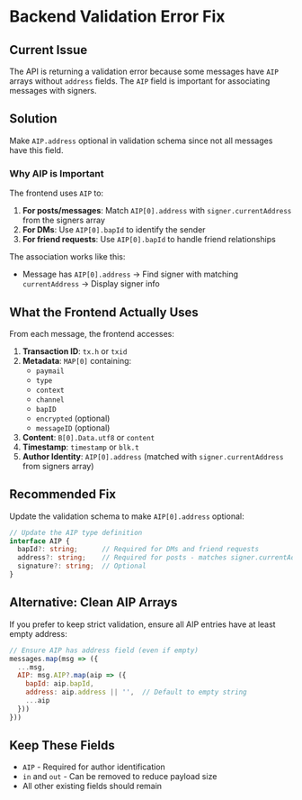 # Backend Validation Error Fix

## Current Issue
The API is returning a validation error because some messages have `AIP` arrays without `address` fields. The `AIP` field is important for associating messages with signers.

## Solution
Make `AIP.address` optional in validation schema since not all messages have this field.

### Why AIP is Important
The frontend uses `AIP` to:
1. **For posts/messages**: Match `AIP[0].address` with `signer.currentAddress` from the signers array
2. **For DMs**: Use `AIP[0].bapId` to identify the sender
3. **For friend requests**: Use `AIP[0].bapId` to handle friend relationships

The association works like this:
- Message has `AIP[0].address` → Find signer with matching `currentAddress` → Display signer info

## What the Frontend Actually Uses

From each message, the frontend accesses:
1. **Transaction ID**: `tx.h` or `txid`
2. **Metadata**: `MAP[0]` containing:
   - `paymail`
   - `type`
   - `context`
   - `channel`
   - `bapID`
   - `encrypted` (optional)
   - `messageID` (optional)
3. **Content**: `B[0].Data.utf8` or `content`
4. **Timestamp**: `timestamp` or `blk.t`
5. **Author Identity**: `AIP[0].address` (matched with `signer.currentAddress` from signers array)

## Recommended Fix
Update the validation schema to make `AIP[0].address` optional:

```typescript
// Update the AIP type definition
interface AIP {
  bapId?: string;      // Required for DMs and friend requests
  address?: string;    // Required for posts - matches signer.currentAddress
  signature?: string;  // Optional
}
```

## Alternative: Clean AIP Arrays
If you prefer to keep strict validation, ensure all AIP entries have at least empty address:

```javascript
// Ensure AIP has address field (even if empty)
messages.map(msg => ({
  ...msg,
  AIP: msg.AIP?.map(aip => ({
    bapId: aip.bapId,
    address: aip.address || '',  // Default to empty string
    ...aip
  }))
}))
```

## Keep These Fields
- `AIP` - Required for author identification
- `in` and `out` - Can be removed to reduce payload size
- All other existing fields should remain